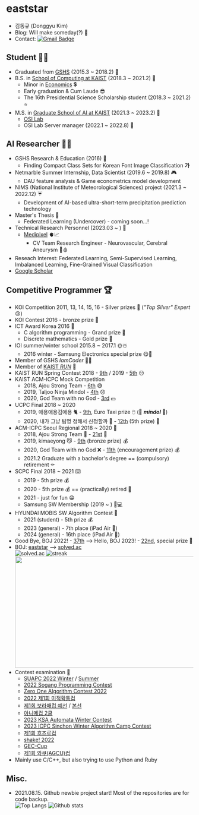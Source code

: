 # eaststar
- 김동규 (Donggyu Kim)
- Blog: Will make someday(?) 🤔
- Contact: [![Gmail Badge](https://img.shields.io/badge/Gmail-d14836?style=flat-square&logo=Gmail&logoColor=white&link=mailto:eaststar9979@gmail.com)](mailto:eaststar9979@gmail.com)

## Student 👨‍🎓
- Graduated from [GSHS](https://www.gs.hs.kr) (2015.3 ~ 2018.2) 🐣
- B.S. in [School of Computing at KAIST](https://cs.kaist.ac.kr) (2018.3 ~ 2021.2) 🐥
	- Minor in [Economics](https://btm.kaist.ac.kr/programs-admission/economics/economics-course-requirement) 💲
	- Early graduation & Cum Laude 😎
	- The 16th Presidential Science Scholarship student (2018.3 ~ 2021.2) ⭐
- M.S. in [Graduate School of AI at KAIST](http://gsai.kaist.ac.kr/?lang=ko) (2021.3 ~ 2023.2) 🐔
	- [OSI Lab](http://osi.kaist.ac.kr/)
	- OSI Lab Server manager (2022.1 ~ 2022.8) 🚀

## AI Researcher 👨‍💻
- GSHS Research & Education (2016) 🧻
	- Finding Compact Class Sets for Korean Font Image Classification **가**
- Netmarble Summer Internship, Data Scientist (2019.6 ~ 2019.8) 🎮
	- DAU feature analysis & Game econometrics model development
- NIMS (National Institute of Meteorological Sciences) project (2021.3 ~ 2022.12) ☔
	- Development of AI-based ultra-short-term precipitation prediction technology
- Master's Thesis 🍜
	- Federated Learning (Undercover) - coming soon...!
- Technical Research Personnel (2023.03 ~ ) 🔫
	- [Medipixel](https://medipixel.io/) 🫀📈
		- CV Team Research Engineer - Neurovascular, Cerebral Aneurysm 🧠🩸
- Reseach Interest: Federated Learning, Semi-Supervised Learning, Imbalanced Learning, Fine-Grained Visual Classification
- [Google Scholar](https://scholar.google.com/citations?hl=ko&user=xfDYEtYAAAAJ)

## Competitive Programmer 🏆
- KOI Competition 2011, 13, 14, 15, 16 - Silver prizes 🥈 (*"Top Silver" Expert* 😢)
- KOI Contest 2016 - bronze prize 👶
- ICT Award Korea 2016 💩
	- C algorithm programming - Grand prize 🏅
	- Discrete mathematics - Gold prize 🥇
- IOI summer/winter school 2015.8 ~ 2017.1 🌞☃️
	- 2016 winter - Samsung Electronics special prize 😋💽
- Member of GSHS *IamCoder* 👨‍💻
- Member of [KAIST *RUN*](https://kaist.run/ko/about/) 🏃
- KAIST RUN Spring Contest 2018 - [9th](https://www.acmicpc.net/contest/scoreboard/294) / 2019 - [5th](https://www.acmicpc.net/contest/scoreboard/420) 😔
- KAIST ACM-ICPC Mock Competition
	- 2018, Ajou Strong Team - [6th](https://www.acmicpc.net/contest/spotboard/326) 😅
	- 2019, Taljoo Ninja Mindol - [4th](https://www.acmicpc.net/contest/spotboard/470) 😠
	- 2020, God Team with no God - [3rd](https://www.acmicpc.net/contest/spotboard/546) 💵
- UCPC Final 2018 ~ 2020
	- 2019, 애용애용김애용 🐈 - [9th](https://www.acmicpc.net/contest/spotboard/450), Euro Taxi prize 🖱️ (🙌 ***mindol*** 🙌)
	- 2020, 내가 그냥 팀명 정해서 신청할까 🤣 - [12th](https://www.acmicpc.net/contest/spotboard/524) (5th prize) 💸
- ACM-ICPC Seoul Regional 2018 ~ 2020 👕
	- 2018, Ajou Strong Team 💪 - [21st](http://icpckorea.org/2018/regional/scoreboard/) 🤕
	- 2019, kimaeyong 😼 - [9th](http://icpckorea.org/2019/regional/scoreboard/) (bronze prize) 💰
	- 2020, God Team with no God ❌ - [11th](http://static.icpckorea.net/2020/scoreboard_terpin/) (encouragement prize) 💰
	- 2021.2 Graduate with a bachelor's degree == (compulsory) retirement ⚰️
- SCPC Final 2018 ~ 2021 ⌨️
	- 2019 - 5th prize 💰
 	- 2020 - 5th prize 💰 == (practically) retired 🧟
	- 2021 - just for fun 😁
	- Samsung SW Membership (2019 ~ ) 🤑💻
- HYUNDAI MOBIS SW Algorithm Contest 🚗
	- 2021 (student) - 5th prize 💰
	- 2023 (general) - 7th place (iPad Air 🍎)
	- 2024 (general) - 16th place (iPad Air 🍏)
- Good Bye, BOJ 2022! - [37th](https://www.acmicpc.net/contest/board/928) ⟶ Hello, BOJ 2023! - [22nd](https://www.acmicpc.net/contest/board/936), special prize 📖
- BOJ: [eaststar](http://icpc.me/eaststar) ⟶ [solved.ac](https://solved.ac/profile/eaststar)  
![solved.ac](https://mazassumnida.wtf/api/v2/generate_badge?boj=eaststar)
![streak](https://mazandi.herokuapp.com/api?handle=eaststar&theme=warm)
<a href="https://www.solve-nyang.com"><img src="https://api.solve-nyang.com/compose/eaststar" width="600" height="300"/></a>
- Contest examination 🧐
	- [SUAPC 2022 Winter](https://www.acmicpc.net/category/detail/3032) / [Summer](https://www.acmicpc.net/category/detail/3180)
	- [2022 Sogang Programming Contest](https://www.acmicpc.net/category/697)
	- [Zero One Algorithm Contest 2022](https://www.acmicpc.net/category/detail/3313)
	- [2022 제1회 미적확통컵](https://www.acmicpc.net/category/detail/3335)
	- [제1회 보라매컵 예선](https://www.acmicpc.net/category/detail/3443) / [본선](https://www.acmicpc.net/category/detail/3463)
	- [아니메컵 2쿨](https://www.acmicpc.net/category/detail/3490)
	- [2023 KSA Automata Winter Contest](https://www.acmicpc.net/category/detail/3491)
	- [2023 ICPC Sinchon Winter Algorithm Camp Contest](https://www.acmicpc.net/category/801)
	- [제1회 흐즈로컵](https://www.acmicpc.net/category/detail/3519)
	- [shake! 2022](https://www.acmicpc.net/category/detail/3557)
	- [GEC-Cup](https://www.acmicpc.net/category/detail/3562)
	- [제1회 와쿠(AGCU)컵](https://www.acmicpc.net/category/detail/3568)
- Mainly use C/C++, but also trying to use Python and Ruby

## Misc.
- 2021.08.15. Github newbie project start! Most of the repositories are for code backup.  
![Top Langs](https://github-readme-stats.vercel.app/api/top-langs/?username=EaststarKim&langs_count=10&layout=compact)
![Github stats](https://github-readme-stats.vercel.app/api?username=EaststarKim&count_private=true&show_icons=true)
